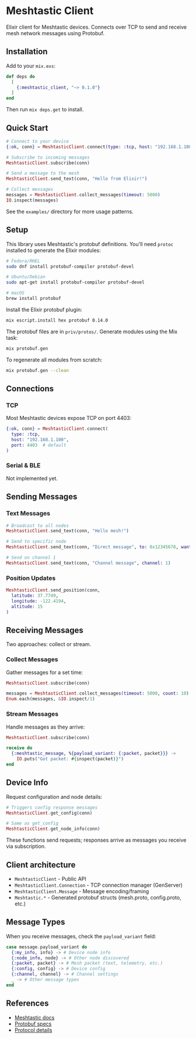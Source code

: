 # Meshtastic Client

Elixir client for Meshtastic devices. Connects over TCP to send and receive mesh network messages using Protobuf.

## Installation

Add to your `mix.exs`:

```elixir
def deps do
  [
    {:meshtastic_client, "~> 0.1.0"}
  ]
end
```

Then run `mix deps.get` to install.

## Quick Start

```elixir
# Connect to your device
{:ok, conn} = MeshtasticClient.connect(type: :tcp, host: "192.168.1.100")

# Subscribe to incoming messages
MeshtasticClient.subscribe(conn)

# Send a message to the mesh
MeshtasticClient.send_text(conn, "Hello from Elixir!")

# Collect messages
messages = MeshtasticClient.collect_messages(timeout: 5000)
IO.inspect(messages)
```

See the `examples/` directory for more usage patterns.

## Setup

This library uses Meshtastic's protobuf definitions. You'll need `protoc` installed to generate the Elixir modules:

```bash
# Fedora/RHEL
sudo dnf install protobuf-compiler protobuf-devel

# Ubuntu/Debian
sudo apt-get install protobuf-compiler protobuf-devel

# macOS
brew install protobuf
```

Install the Elixir protobuf plugin:
```bash
mix escript.install hex protobuf 0.14.0
```

The protobuf files are in `priv/protos/`. Generate modules using the Mix task:
```bash
mix protobuf.gen
```

To regenerate all modules from scratch:
```bash
mix protobuf.gen --clean
```

## Connections

### TCP

Most Meshtastic devices expose TCP on port 4403:

```elixir
{:ok, conn} = MeshtasticClient.connect(
  type: :tcp,
  host: "192.168.1.100",
  port: 4403  # default
)
```

### Serial & BLE

Not implemented yet.

## Sending Messages

### Text Messages

```elixir
# Broadcast to all nodes
MeshtasticClient.send_text(conn, "Hello mesh!")

# Send to specific node
MeshtasticClient.send_text(conn, "Direct message", to: 0x12345678, want_ack: true)

# Send on channel 1
MeshtasticClient.send_text(conn, "Channel message", channel: 1)
```

### Position Updates

```elixir
MeshtasticClient.send_position(conn,
  latitude: 37.7749,
  longitude: -122.4194,
  altitude: 15
)
```

## Receiving Messages

Two approaches: collect or stream.

### Collect Messages

Gather messages for a set time:

```elixir
MeshtasticClient.subscribe(conn)

messages = MeshtasticClient.collect_messages(timeout: 5000, count: 10)
Enum.each(messages, &IO.inspect/1)
```

### Stream Messages

Handle messages as they arrive:

```elixir
MeshtasticClient.subscribe(conn)

receive do
  {:meshtastic_message, %{payload_variant: {:packet, packet}}} ->
    IO.puts("Got packet: #{inspect(packet)}")
end
```

## Device Info

Request configuration and node details:

```elixir
# Triggers config response messages
MeshtasticClient.get_config(conn)

# Same as get_config
MeshtasticClient.get_node_info(conn)
```

These functions send requests; responses arrive as messages you receive via subscription.

## Client architecture

- `MeshtasticClient` - Public API
- `MeshtasticClient.Connection` - TCP connection manager (GenServer)
- `MeshtasticClient.Message` - Message encoding/framing
- `Meshtastic.*` - Generated protobuf structs (mesh.proto, config.proto, etc.)

## Message Types

When you receive messages, check the `payload_variant` field:

```elixir
case message.payload_variant do
  {:my_info, info} -> # Device node info
  {:node_info, node} -> # Other node discovered
  {:packet, packet} -> # Mesh packet (text, telemetry, etc.)
  {:config, config} -> # Device config
  {:channel, channel} -> # Channel settings
  _ -> # Other message types
end
```

## References

- [Meshtastic docs](https://meshtastic.org/docs/)
- [Protobuf specs](https://buf.build/meshtastic/protobufs)
- [Protocol details](https://github.com/meshtastic/protobufs)
